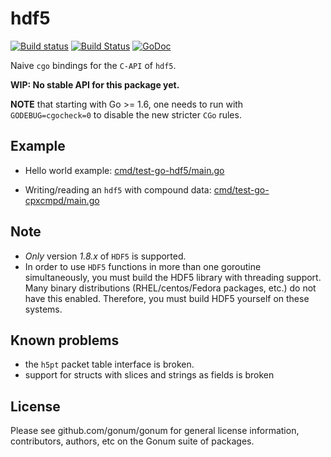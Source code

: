 # hdf5

[![Build status](https://github.com/gonum/hdf5/workflows/CI/badge.svg)](https://github.com/gonum/hdf5/actions)
[![Build Status](https://secure.travis-ci.org/gonum/hdf5.png)](http://travis-ci.org/gonum/hdf5)
[![GoDoc](https://godoc.org/gonum.org/v1/hdf5?status.svg)](https://godoc.org/gonum.org/v1/hdf5)

Naive ``cgo`` bindings for the ``C-API`` of ``hdf5``.

**WIP: No stable API for this package yet.**

**NOTE** that starting with Go >= 1.6, one needs to run with `GODEBUG=cgocheck=0` to disable the new stricter `CGo` rules.

## Example

- Hello world example: [cmd/test-go-hdf5/main.go](https://github.com/gonum/hdf5/blob/master/cmd/test-go-hdf5/main.go)

- Writing/reading an ``hdf5`` with compound data: [cmd/test-go-cpxcmpd/main.go](https://github.com/gonum/hdf5/blob/master/cmd/test-go-cpxcmpd/main.go)

## Note

- *Only* version *1.8.x* of ``HDF5`` is supported.
- In order to use ``HDF5`` functions in more than one goroutine simultaneously, you must build the HDF5 library with threading support. Many binary distributions (RHEL/centos/Fedora packages, etc.) do not have this enabled. Therefore, you must build HDF5 yourself on these systems.


## Known problems

- the ``h5pt`` packet table interface is broken.
- support for structs with slices and strings as fields is broken

## License

Please see github.com/gonum/gonum for general license information, contributors, authors, etc on the Gonum suite of packages.
